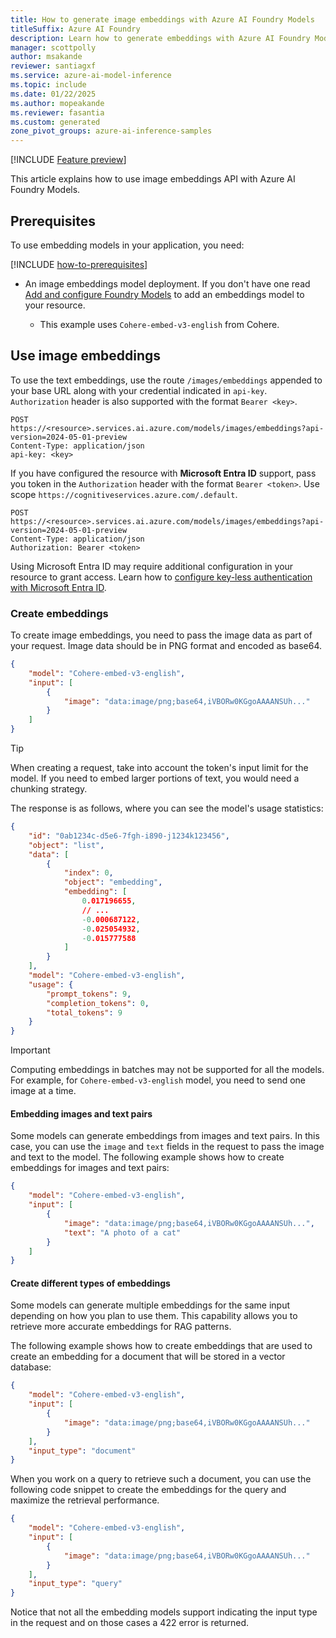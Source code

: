 ```yaml
---
title: How to generate image embeddings with Azure AI Foundry Models
titleSuffix: Azure AI Foundry
description: Learn how to generate embeddings with Azure AI Foundry Models
manager: scottpolly
author: msakande
reviewer: santiagxf
ms.service: azure-ai-model-inference
ms.topic: include
ms.date: 01/22/2025
ms.author: mopeakande
ms.reviewer: fasantia
ms.custom: generated
zone_pivot_groups: azure-ai-inference-samples
---
```


[!INCLUDE [Feature preview](~/reusable-content/ce-skilling/azure/includes/ai-studio/includes/feature-preview.md)]

This article explains how to use image embeddings API with Azure AI Foundry Models.


## Prerequisites

To use embedding models in your application, you need:

[!INCLUDE [how-to-prerequisites](../how-to-prerequisites.md)]

* An image embeddings model deployment. If you don't have one read [Add and configure Foundry Models](../../how-to/create-model-deployments.md) to add an embeddings model to your resource.

  * This example uses `Cohere-embed-v3-english` from Cohere.

## Use image embeddings

To use the text embeddings, use the route `/images/embeddings` appended to your base URL along with your credential indicated in `api-key`. `Authorization` header is also supported with the format `Bearer <key>`.

```http
POST https://<resource>.services.ai.azure.com/models/images/embeddings?api-version=2024-05-01-preview
Content-Type: application/json
api-key: <key>
```

If you have configured the resource with **Microsoft Entra ID** support, pass you token in the `Authorization` header with the format `Bearer <token>`. Use scope `https://cognitiveservices.azure.com/.default`. 

```http
POST https://<resource>.services.ai.azure.com/models/images/embeddings?api-version=2024-05-01-preview
Content-Type: application/json
Authorization: Bearer <token>
```

Using Microsoft Entra ID may require additional configuration in your resource to grant access. Learn how to [configure key-less authentication with Microsoft Entra ID](../../how-to/configure-entra-id.md).

### Create embeddings

To create image embeddings, you need to pass the image data as part of your request. Image data should be in PNG format and encoded as base64.

```json
{
    "model": "Cohere-embed-v3-english",
    "input": [
        {
            "image": "data:image/png;base64,iVBORw0KGgoAAAANSUh..."
        }
    ]
}
```

> [!TIP]
> When creating a request, take into account the token's input limit for the model. If you need to embed larger portions of text, you would need a chunking strategy.

The response is as follows, where you can see the model's usage statistics:


```json
{
    "id": "0ab1234c-d5e6-7fgh-i890-j1234k123456",
    "object": "list",
    "data": [
        {
            "index": 0,
            "object": "embedding",
            "embedding": [
                0.017196655,
                // ...
                -0.000687122,
                -0.025054932,
                -0.015777588
            ]
        }
    ],
    "model": "Cohere-embed-v3-english",
    "usage": {
        "prompt_tokens": 9,
        "completion_tokens": 0,
        "total_tokens": 9
    }
}
```

> [!IMPORTANT]
> Computing embeddings in batches may not be supported for all the models. For example, for `Cohere-embed-v3-english` model, you need to send one image at a time.

#### Embedding images and text pairs

Some models can generate embeddings from images and text pairs. In this case, you can use the `image` and `text` fields in the request to pass the image and text to the model. The following example shows how to create embeddings for images and text pairs:


```json
{
    "model": "Cohere-embed-v3-english",
    "input": [
        {
            "image": "data:image/png;base64,iVBORw0KGgoAAAANSUh...",
            "text": "A photo of a cat"
        }
    ]
}
```

#### Create different types of embeddings

Some models can generate multiple embeddings for the same input depending on how you plan to use them. This capability allows you to retrieve more accurate embeddings for RAG patterns. 

The following example shows how to create embeddings that are used to create an embedding for a document that will be stored in a vector database:


```json
{
    "model": "Cohere-embed-v3-english",
    "input": [
        {
            "image": "data:image/png;base64,iVBORw0KGgoAAAANSUh..."
        }
    ],
    "input_type": "document"
}
```

When you work on a query to retrieve such a document, you can use the following code snippet to create the embeddings for the query and maximize the retrieval performance.


```json
{
    "model": "Cohere-embed-v3-english",
    "input": [
        {
            "image": "data:image/png;base64,iVBORw0KGgoAAAANSUh..."
        }
    ],
    "input_type": "query"
}
```

Notice that not all the embedding models support indicating the input type in the request and on those cases a 422 error is returned.
